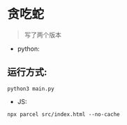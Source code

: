 # 贪吃蛇

> 写了两个版本 

* python: 

## 运行方式:

`python3 main.py` 

* JS:

`npx parcel src/index.html --no-cache` 
